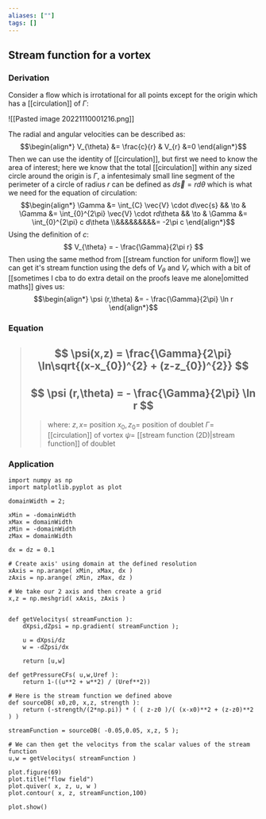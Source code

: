 ```yaml
---
aliases: [""]
tags: []
---
```


## Stream function for a vortex
### Derivation
Consider a flow which is irrotational for all points except for the origin which has a [[circulation]] of $\Gamma$:

![[Pasted image 20221110001216.png]]

The radial and angular velocities can be described as:
$$\begin{align*}
V_{\theta} &= \frac{c}{r} & V_{r} &=0
\end{align*}$$
Then we can use the identity of [[circulation]], but first we need to know the area of interest; here we know that the total [[circulation]] within any sized circle around the origin is $\Gamma$, a infentesimaly small line segment of the perimeter of a circle of radius $r$ can be defined as $d\vec{s}=rd\theta$ which is what we need for the equation of circulation:
$$\begin{align*}
\Gamma &= \int_{C} \vec{V} \cdot d\vec{s} && \to &  \Gamma &= \int_{0}^{2\pi} \vec{V} \cdot rd\theta && \to &  \Gamma &= \int_{0}^{2\pi} c d\theta \\&&&&&&&&&= -2\pi c
\end{align*}$$
Using the definition of $c$:
$$ V_{\theta} = - \frac{\Gamma}{2\pi r} $$
Then using the same method from [[stream function for uniform flow]] we can get it's stream function using the defs of $V_{\theta}$ and $V_{r}$ which with a bit of [[sometimes I cba to do extra detail on the proofs leave me alone|omitted maths]] gives us:
$$\begin{align*}
\psi (r,\theta) &= - \frac{\Gamma}{2\pi} \ln r
\end{align*}$$

### Equation

> ## $$ \psi(x,z) = \frac{\Gamma}{2\pi} \ln\sqrt{(x-x_{0})^{2} + (z-z_{0})^{2}} $$ 
> ## $$ \psi (r,\theta)  = - \frac{\Gamma}{2\pi} \ln r $$ 
>> where:
>> $z,x=$ position
>> $x_{0},z_{0}=$ position of doublet
>> $\Gamma=$ [[circulation]] of vortex
>> $\psi=$ [[stream function (2D)|stream function]] of  doublet

### Application


```jupyter
import numpy as np
import matplotlib.pyplot as plot

domainWidth = 2;

xMin = -domainWidth
xMax = domainWidth
zMin = -domainWidth
zMax = domainWidth

dx = dz = 0.1

# Create axis' using domain at the defined resolution
xAxis = np.arange( xMin, xMax, dx )
zAxis = np.arange( zMin, zMax, dz )

# We take our 2 axis and then create a grid
x,z = np.meshgrid( xAxis, zAxis )
 

def getVelocitys( streamFunction ):
	dXpsi,dZpsi = np.gradient( streamFunction );
	
	u = dXpsi/dz
	w = -dZpsi/dx
	
	return [u,w]

def getPressureCFs( u,w,Uref ):
	return 1-((u**2 + w**2) / (Uref**2))

# Here is the stream function we defined above
def sourceDB( x0,z0, x,z, strength ): 
    return (-strength/(2*np.pi)) * ( ( z-z0 )/( (x-x0)**2 + (z-z0)**2 ) )
 
streamFunction = sourceDB( -0.05,0.05, x,z, 5 );

# We can then get the velocitys from the scalar values of the stream function
u,w = getVelocitys( streamFunction )

plot.figure(69)
plot.title("flow field")
plot.quiver( x, z, u, w )
plot.contour( x, z, streamFunction,100)

plot.show()

```